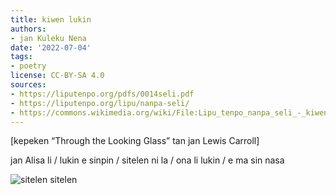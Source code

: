 ```yaml
---
title: kiwen lukin
authors:
- jan Kuleku Nena
date: '2022-07-04'
tags:
- poetry
license: CC-BY-SA 4.0
sources:
- https://liputenpo.org/pdfs/0014seli.pdf
- https://liputenpo.org/lipu/nanpa-seli/
- https://commons.wikimedia.org/wiki/File:Lipu_tenpo_nanpa_seli_-_kiwen_lukin.png
---
```


[kepeken “Through the Looking Glass” tan jan Lewis Carroll]

jan Alisa li / lukin e sinpin / sitelen ni la / ona li lukin / e ma sin nasa

![sitelen sitelen](https://upload.wikimedia.org/wikipedia/commons/a/a1/Lipu_tenpo_nanpa_seli_-_kiwen_lukin.png)